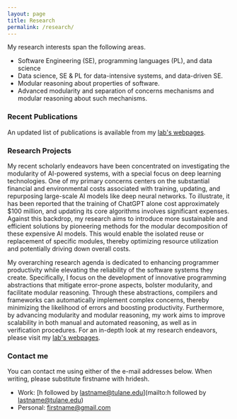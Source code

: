 ```yaml
---
layout: page
title: Research
permalink: /research/
---
```


My research interests span the following areas.

* Software Engineering (SE), programming languages (PL), and data science
* Data science, SE &amp; PL for data-intensive systems,
  and data-driven SE.
* Modular reasoning about properties of software.
* Advanced modularity and separation of concerns mechanisms
  and modular reasoning about such mechanisms.

### Recent Publications

An updated list of publications is available from my [lab's webpages](https://lab-design.github.io/papers/).


### Research Projects

My recent scholarly endeavors have been concentrated on investigating the 
modularity of AI-powered systems, with a special focus on deep learning 
technologies. One of my primary concerns centers on the substantial financial 
and environmental costs associated with training, updating, and repurposing 
large-scale AI models like deep neural networks. To illustrate, it has been 
reported that the training of ChatGPT alone cost approximately $100 million, 
and updating its core algorithms involves significant expenses. Against this 
backdrop, my research aims to introduce more sustainable and efficient 
solutions by pioneering methods for the modular decomposition of these 
expensive AI models. This would enable the isolated reuse or replacement of 
specific modules, thereby optimizing resource utilization and potentially 
driving down overall costs.

My overarching research agenda is dedicated to enhancing programmer 
productivity while elevating the reliability of the software systems they 
create. Specifically, I focus on the development of innovative programming 
abstractions that mitigate error-prone aspects, bolster modularity, and 
facilitate modular reasoning. Through these abstractions, compilers and 
frameworks can automatically implement complex concerns, thereby minimizing 
the likelihood of errors and boosting productivity. Furthermore, by 
advancing modularity and modular reasoning, my work aims to improve 
scalability in both manual and automated reasoning, as well as in 
verification procedures. For an in-depth look at my research endeavors, 
please visit my [lab's webpages](https://lab-design.github.io/projects).


### Contact me

You can contact me using either of the e-mail addresses below. 
When writing, please substitute firstname with hridesh.

* Work: [h followed by lastname@tulane.edu](mailto:h followed by lastname@tulane.edu)
* Personal: [firstname@gmail.com](mailto:firstname@gmail.com)

